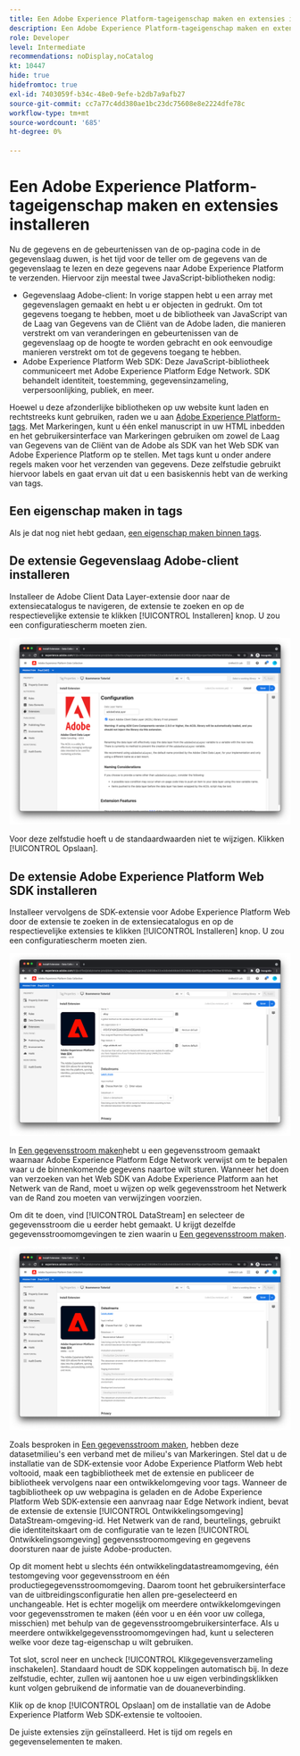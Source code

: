 ```yaml
---
title: Een Adobe Experience Platform-tageigenschap maken en extensies installeren
description: Een Adobe Experience Platform-tageigenschap maken en extensies installeren
role: Developer
level: Intermediate
recommendations: noDisplay,noCatalog
kt: 10447
hide: true
hidefromtoc: true
exl-id: 7403059f-b34c-48e0-9efe-b2db7a9afb27
source-git-commit: cc7a77c4dd380ae1bc23dc75608e8e2224dfe78c
workflow-type: tm+mt
source-wordcount: '685'
ht-degree: 0%

---
```


# Een Adobe Experience Platform-tageigenschap maken en extensies installeren

Nu de gegevens en de gebeurtenissen van de op-pagina code in de gegevenslaag duwen, is het tijd voor de teller om de gegevens van de gegevenslaag te lezen en deze gegevens naar Adobe Experience Platform te verzenden. Hiervoor zijn meestal twee JavaScript-bibliotheken nodig:

* Gegevenslaag Adobe-client: In vorige stappen hebt u een array met gegevenslagen gemaakt en hebt u er objecten in gedrukt. Om tot gegevens toegang te hebben, moet u de bibliotheek van JavaScript van de Laag van Gegevens van de Cliënt van de Adobe laden, die manieren verstrekt om van veranderingen en gebeurtenissen van de gegevenslaag op de hoogte te worden gebracht en ook eenvoudige manieren verstrekt om tot de gegevens toegang te hebben.
* Adobe Experience Platform Web SDK: Deze JavaScript-bibliotheek communiceert met Adobe Experience Platform Edge Network. SDK behandelt identiteit, toestemming, gegevensinzameling, verpersoonlijking, publiek, en meer.

Hoewel u deze afzonderlijke bibliotheken op uw website kunt laden en rechtstreeks kunt gebruiken, raden we u aan [Adobe Experience Platform-tags](https://experienceleague.adobe.com/docs/experience-platform/tags/home.html?lang=nl). Met Markeringen, kunt u één enkel manuscript in uw HTML inbedden en het gebruikersinterface van Markeringen gebruiken om zowel de Laag van Gegevens van de Cliënt van de Adobe als SDK van het Web SDK van Adobe Experience Platform op te stellen. Met tags kunt u onder andere regels maken voor het verzenden van gegevens. Deze zelfstudie gebruikt hiervoor labels en gaat ervan uit dat u een basiskennis hebt van de werking van tags.

## Een eigenschap maken in tags

Als je dat nog niet hebt gedaan, [een eigenschap maken binnen tags](https://experienceleague.adobe.com/docs/experience-platform/tags/admin/companies-and-properties.html#create-or-configure-a-property).

## De extensie Gegevenslaag Adobe-client installeren

Installeer de Adobe Client Data Layer-extensie door naar de extensiecatalogus te navigeren, de extensie te zoeken en op de respectievelijke extensie te klikken [!UICONTROL Installeren] knop. U zou een configuratiescherm moeten zien.

![Adobe Client Data Layer-extensie-installatie](../../../assets/implementation-strategy/acdl-extension-installation.png)

Voor deze zelfstudie hoeft u de standaardwaarden niet te wijzigen. Klikken [!UICONTROL Opslaan].

## De extensie Adobe Experience Platform Web SDK installeren

Installeer vervolgens de SDK-extensie voor Adobe Experience Platform Web door de extensie te zoeken in de extensiecatalogus en op de respectievelijke extensies te klikken [!UICONTROL Installeren] knop. U zou een configuratiescherm moeten zien.

![Installatie van Adobe Experience Platform Web SDK-extensie](../../../assets/implementation-strategy/web-sdk-extension-installation.png)

In [Een gegevensstroom maken](../configure-the-server/create-a-datastream.md)hebt u een gegevensstroom gemaakt waarnaar Adobe Experience Platform Edge Network verwijst om te bepalen waar u de binnenkomende gegevens naartoe wilt sturen. Wanneer het doen van verzoeken van het Web SDK van Adobe Experience Platform aan het Netwerk van de Rand, moet u wijzen op welk gegevensstroom het Netwerk van de Rand zou moeten van verwijzingen voorzien.

Om dit te doen, vind [!UICONTROL DataStream] en selecteer de gegevensstroom die u eerder hebt gemaakt. U krijgt dezelfde gegevensstroomomgevingen te zien waarin u [Een gegevensstroom maken](../configure-the-server/create-a-datastream.md).

![Gegevensstroom selecteren](../../../assets/implementation-strategy/web-sdk-datastream-selection.png)

Zoals besproken in [Een gegevensstroom maken](../configure-the-server/create-a-dataset.md), hebben deze datasetmilieu&#39;s een verband met de milieu&#39;s van Markeringen. Stel dat u de installatie van de SDK-extensie voor Adobe Experience Platform Web hebt voltooid, maak een tagbibliotheek met de extensie en publiceer de bibliotheek vervolgens naar een ontwikkelomgeving voor tags. Wanneer de tagbibliotheek op uw webpagina is geladen en de Adobe Experience Platform Web SDK-extensie een aanvraag naar Edge Network indient, bevat de extensie de extensie [!UICONTROL Ontwikkelingsomgeving] DataStream-omgeving-id. Het Netwerk van de rand, beurtelings, gebruikt die identiteitskaart om de configuratie van te lezen [!UICONTROL Ontwikkelingsomgeving] gegevensstroomomgeving en gegevens doorsturen naar de juiste Adobe-producten.

Op dit moment hebt u slechts één ontwikkelingdatastreamomgeving, één testomgeving voor gegevensstroom en één productiegegevensstroomomgeving. Daarom toont het gebruikersinterface van de uitbreidingsconfiguratie hen allen pre-geselecteerd en unchangeable. Het is echter mogelijk om meerdere ontwikkelomgevingen voor gegevensstromen te maken (één voor u en één voor uw collega, misschien) met behulp van de gegevensstroomgebruikersinterface. Als u meerdere ontwikkelgegevensstroomomgevingen had, kunt u selecteren welke voor deze tag-eigenschap u wilt gebruiken.

Tot slot, scrol neer en uncheck [!UICONTROL Klikgegevensverzameling inschakelen]. Standaard houdt de SDK koppelingen automatisch bij. In deze zelfstudie, echter, zullen wij aantonen hoe u uw eigen verbindingsklikken kunt volgen gebruikend de informatie van de douaneverbinding.

Klik op de knop [!UICONTROL Opslaan] om de installatie van de Adobe Experience Platform Web SDK-extensie te voltooien.

De juiste extensies zijn geïnstalleerd. Het is tijd om regels en gegevenselementen te maken.
